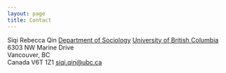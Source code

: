 ```yaml
---
layout: page
title: Contact
---
```


Siqi Rebecca Qin
[Department of Sociology](https://sociology.ubc.ca/)
[University of British Columbia](https://www.ubc.ca)
6303 NW Marine Drive  
Vancouver, BC  
Canada V6T 1Z1
siqi.qin@ubc.ca
